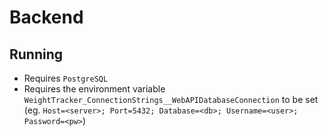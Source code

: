 # Backend

## Running 
- Requires `PostgreSQL`
- Requires the environment variable `WeightTracker_ConnectionStrings__WebAPIDatabaseConnection` to be set (eg. `Host=<server>; Port=5432; Database=<db>; Username=<user>; Password=<pw>`)